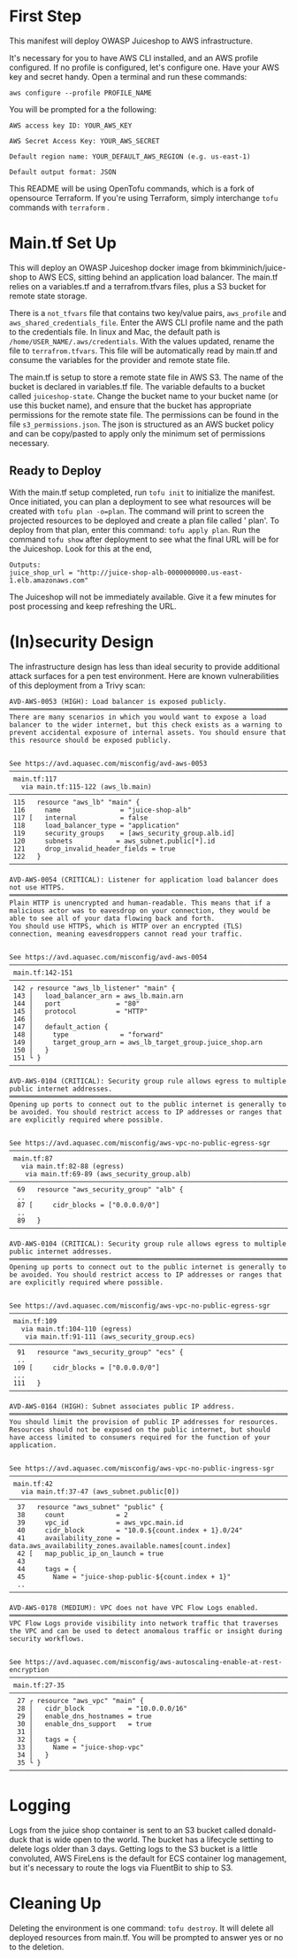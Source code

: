 # First Step

This manifest will deploy OWASP Juiceshop to AWS infrastructure. 

It's necessary for you to have AWS CLI installed, and an AWS profile configured. If no profile is configured, let's configure one. Have your AWS key and secret handy. Open a terminal and run these commands:

```aws configure --profile PROFILE_NAME```

You will be prompted for a the following:

```AWS access key ID: YOUR_AWS_KEY```

```AWS Secret Access Key: YOUR_AWS_SECRET```

```Default region name: YOUR_DEFAULT_AWS_REGION (e.g. us-east-1)```

```Default output format: JSON```

This README will be using OpenTofu commands, which is a fork of opensource Terraform. If you're using Terraform, simply interchange ```tofu``` commands with ```terraform``` .

# Main.tf Set Up

This will deploy an OWASP Juiceshop docker image from bkimminich/juice-shop to AWS ECS, sitting behind an application load balancer. The main.tf relies on a variables.tf and a terrafrom.tfvars files, plus a S3 bucket for remote state storage.

There is a ```not_tfvars``` file that contains two key/value pairs, ```aws_profile``` and ```aws_shared_credentials_file```. Enter the AWS CLI profile name and the path to the credentials file. In linux and Mac, the default path is ```/home/USER_NAME/.aws/credentials```. With the values updated, rename the file to ```terrafrom.tfvars```. This file will be automatically read by main.tf and consume the variables for the provider and remote state file.

The main.tf is setup to store a remote state file in AWS S3. The name of the bucket is declared in variables.tf file. The variable defaults to a bucket called ```juiceshop-state```. Change the bucket name to your bucket name (or use this bucket name), and ensure that the bucket has appropriate permissions for the remote state file. The permissions can be found in the file ```s3_permissions.json```. The json is structured as an AWS bucket policy and can be copy/pasted to apply only the minimum set of permissions necessary. 

## Ready to Deploy

With the main.tf setup completed, run ```tofu init``` to initialize the manifest. Once initiated, you can plan a deployment to see what resources will be created with ```tofu plan -o=plan```. The command will print to screen the projected resources to be deployed and create a plan file called ' plan'. To deploy from that plan, enter this command: ```tofu apply plan```. Run the command ```tofu show``` after deployment to see what the final URL will be for the Juiceshop. Look for this at the end, 

```Outputs:
Outputs:
juice_shop_url = "http://juice-shop-alb-0000000000.us-east-1.elb.amazonaws.com"
```

The Juiceshop will not be immediately available. Give it a few minutes for post processing and keep refreshing the URL.

# (In)security Design

The infrastructure design has less than ideal security to provide additional attack surfaces for a pen test environment. Here are known vulnerabilities of this deployment from a Trivy scan: 

```AVD-AWS-0053 (HIGH): Load balancer is exposed publicly.
AVD-AWS-0053 (HIGH): Load balancer is exposed publicly.
═════════════════════════════════════════════════════════════════════════════════
There are many scenarios in which you would want to expose a load balancer to the wider internet, but this check exists as a warning to prevent accidental exposure of internal assets. You should ensure that this resource should be exposed publicly.


See https://avd.aquasec.com/misconfig/avd-aws-0053
─────────────────────────────────────────────────────────────────────────────────
 main.tf:117
   via main.tf:115-122 (aws_lb.main)
─────────────────────────────────────────────────────────────────────────────────
 115   resource "aws_lb" "main" {
 116     name               = "juice-shop-alb"
 117 [   internal           = false            
 118     load_balancer_type = "application"
 119     security_groups    = [aws_security_group.alb.id]
 120     subnets           = aws_subnet.public[*].id
 121     drop_invalid_header_fields = true
 122   }
─────────────────────────────────────────────────────────────────────────────────
```

```AVD-AWS-0054 (CRITICAL): Listener for application load balancer does not use HTTPS.
AVD-AWS-0054 (CRITICAL): Listener for application load balancer does not use HTTPS.
═════════════════════════════════════════════════════════════════════════════════
Plain HTTP is unencrypted and human-readable. This means that if a malicious actor was to eavesdrop on your connection, they would be able to see all of your data flowing back and forth.
You should use HTTPS, which is HTTP over an encrypted (TLS) connection, meaning eavesdroppers cannot read your traffic.


See https://avd.aquasec.com/misconfig/avd-aws-0054
─────────────────────────────────────────────────────────────────────────────────
 main.tf:142-151
─────────────────────────────────────────────────────────────────────────────────
 142 ┌ resource "aws_lb_listener" "main" {
 143 │   load_balancer_arn = aws_lb.main.arn
 144 │   port              = "80"
 145 │   protocol          = "HTTP"
 146 │ 
 147 │   default_action {
 148 │     type             = "forward"
 149 │     target_group_arn = aws_lb_target_group.juice_shop.arn
 150 │   }
 151 └ }
─────────────────────────────────────────────────────────────────────────────────
```

```AVD-AWS-0104 (CRITICAL): Security group rule allows egress to multiple public internet addresses.
AVD-AWS-0104 (CRITICAL): Security group rule allows egress to multiple public internet addresses.
═════════════════════════════════════════════════════════════════════════════════
Opening up ports to connect out to the public internet is generally to be avoided. You should restrict access to IP addresses or ranges that are explicitly required where possible.


See https://avd.aquasec.com/misconfig/aws-vpc-no-public-egress-sgr
─────────────────────────────────────────────────────────────────────────────────
 main.tf:87
   via main.tf:82-88 (egress)
    via main.tf:69-89 (aws_security_group.alb)
─────────────────────────────────────────────────────────────────────────────────
  69   resource "aws_security_group" "alb" {
  ..   
  87 [     cidr_blocks = ["0.0.0.0/0"]
  ..   
  89   }
──────────────────────────────────────────────────────────────────────────────────
```

```AVD-AWS-0104 (CRITICAL): Security group rule allows egress to multiple public internet addresses.
AVD-AWS-0104 (CRITICAL): Security group rule allows egress to multiple public internet addresses.
═════════════════════════════════════════════════════════════════════════════════
Opening up ports to connect out to the public internet is generally to be avoided. You should restrict access to IP addresses or ranges that are explicitly required where possible.


See https://avd.aquasec.com/misconfig/aws-vpc-no-public-egress-sgr
─────────────────────────────────────────────────────────────────────────────────
 main.tf:109
   via main.tf:104-110 (egress)
    via main.tf:91-111 (aws_security_group.ecs)
──────────────────────────────────────────────────────────────────────────────────
  91   resource "aws_security_group" "ecs" {
  ..   
 109 [     cidr_blocks = ["0.0.0.0/0"]
 ...   
 111   }
─────────────────────────────────────────────────────────────────────────────────
```

```AVD-AWS-0164 (HIGH): Subnet associates public IP address.
AVD-AWS-0164 (HIGH): Subnet associates public IP address.
═════════════════════════════════════════════════════════════════════════════════
You should limit the provision of public IP addresses for resources. Resources should not be exposed on the public internet, but should have access limited to consumers required for the function of your application.


See https://avd.aquasec.com/misconfig/aws-vpc-no-public-ingress-sgr
─────────────────────────────────────────────────────────────────────────────────
 main.tf:42
   via main.tf:37-47 (aws_subnet.public[0])
─────────────────────────────────────────────────────────────────────────────────
  37   resource "aws_subnet" "public" {
  38     count             = 2
  39     vpc_id            = aws_vpc.main.id
  40     cidr_block        = "10.0.${count.index + 1}.0/24"
  41     availability_zone = data.aws_availability_zones.available.names[count.index]
  42 [   map_public_ip_on_launch = true
  43   
  44     tags = {
  45       Name = "juice-shop-public-${count.index + 1}"
  ..   
─────────────────────────────────────────────────────────────────────────────────
```

```AVD-AWS-0178 (MEDIUM): VPC does not have VPC Flow Logs enabled.
AVD-AWS-0178 (MEDIUM): VPC does not have VPC Flow Logs enabled.
═════════════════════════════════════════════════════════════════════════════════
VPC Flow Logs provide visibility into network traffic that traverses the VPC and can be used to detect anomalous traffic or insight during security workflows.


See https://avd.aquasec.com/misconfig/aws-autoscaling-enable-at-rest-encryption
─────────────────────────────────────────────────────────────────────────────────
 main.tf:27-35
─────────────────────────────────────────────────────────────────────────────────
  27 ┌ resource "aws_vpc" "main" {
  28 │   cidr_block           = "10.0.0.0/16"
  29 │   enable_dns_hostnames = true
  30 │   enable_dns_support   = true
  31 │ 
  32 │   tags = {
  33 │     Name = "juice-shop-vpc" 
  34 │   }
  35 └ }
─────────────────────────────────────────────────────────────────────────────────
```

# Logging

Logs from the juice shop container is sent to an S3 bucket called donald-duck that is wide open to the world. The bucket has a lifecycle setting to delete logs older than 3 days. Getting logs to the S3 bucket is a little convoluted, AWS FireLens is the default for ECS container log management, but it's necessary to route the logs via FluentBit to ship to S3.

# Cleaning Up

Deleting the environment is one command: ```tofu destroy```. It will delete all deployed resources from main.tf. You will be prompted to answer yes or no to the deletion.